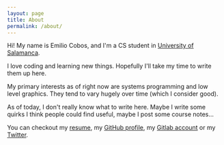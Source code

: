 ```yaml
---
layout: page
title: About
permalink: /about/
---
```


Hi! My name is Emilio Cobos, and I'm a CS student in [University of Salamanca](https://usal.es).

I love coding and learning new things.
Hopefully I'll take my time to write them up here.

My primary interests as of right now are systems programming and low level graphics.
They tend to vary hugely over time (which I consider good).

As of today, I don't really know what to write here. Maybe I write some quirks I think people could find useful, maybe I post some course notes...

You can checkout my [resume](/resume.pdf), my [GitHub profile](https://github.com/ecoal95), my [Gitlab account](https://gitlab.com/eca) or my [Twitter](https://twitter.com/ecbos_).

